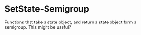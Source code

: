 # SetState-Semigroup
Functions that take a state object, and return a state object form a semigroup. This might be useful?
